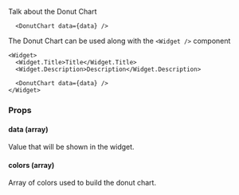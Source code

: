 Talk about the Donut Chart

```react
  <DonutChart data={data} />
```

The Donut Chart can be used along with the `<Widget />` component

```react
<Widget>
  <Widget.Title>Title</Widget.Title>
  <Widget.Description>Description</Widget.Description>

  <DonutChart data={data} />
</Widget>
```

### Props

#### **data** (array)

Value that will be shown in the widget.

#### **colors** (array)

Array of colors used to build the donut chart.
